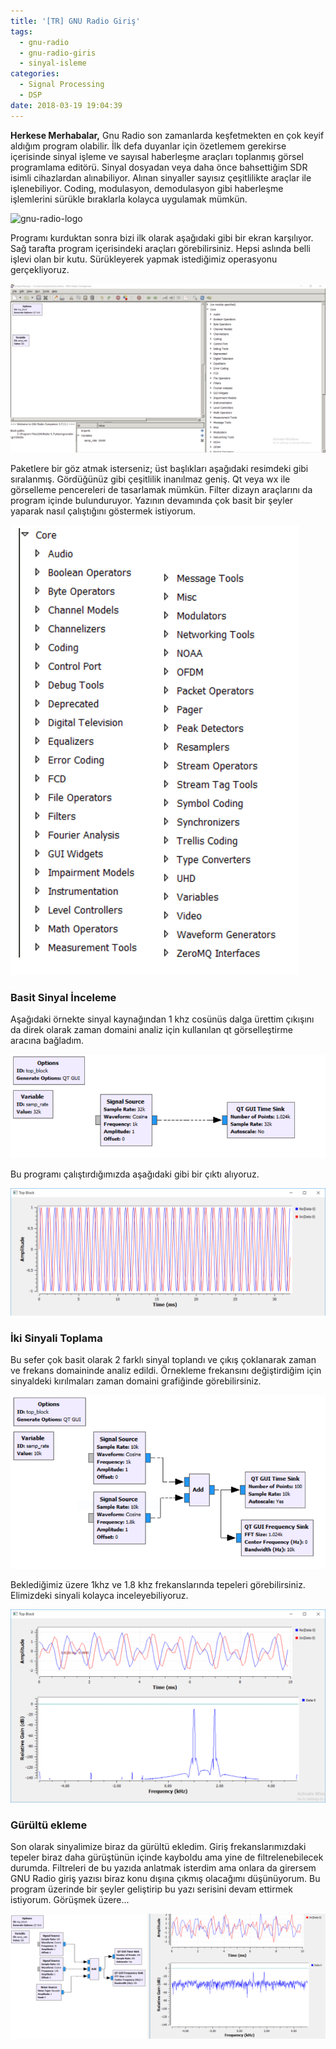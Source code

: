 ```yaml
---
title: '[TR] GNU Radio Giriş'
tags:
  - gnu-radio
  - gnu-radio-giris
  - sinyal-isleme
categories:
  - Signal Processing
  - DSP
date: 2018-03-19 19:04:39
---
```


**Herkese Merhabalar,** Gnu Radio son zamanlarda keşfetmekten en çok keyif
aldığım program olabilir. İlk defa duyanlar için özetlemem gerekirse içerisinde
sinyal işleme ve sayısal haberleşme araçları toplanmış görsel programlama
editörü. Sinyal dosyadan veya daha önce bahsettiğim SDR isimli cihazlardan
alınabiliyor. Alınan sinyaller sayısız çeşitlilikte araçlar ile işlenebiliyor.
Coding, modulasyon, demodulasyon gibi haberleşme işlemlerini sürükle bıraklarla
kolayca uygulamak mümkün.

![gnu-radio-logo](https://aaronscher.com/GNU_Radio_Companion_Collection/GNU_Radio_Companion_Collection_docs/audio_modem_schematic.png)

Programı kurduktan sonra bizi ilk olarak aşağıdaki gibi bir ekran karşılıyor.
Sağ tarafta program içerisindeki araçları görebilirsiniz. Hepsi aslında belli
işlevi olan bir kutu. Sürükleyerek yapmak istediğimiz operasyonu gerçekliyoruz.

![GNU Radio](/images/1517772567740.png)

Paketlere bir göz atmak isterseniz; üst başlıkları aşağıdaki resimdeki gibi
sıralanmış. Gördüğünüz gibi çeşitlilik inanılmaz geniş. Qt veya wx ile
görselleme pencereleri de tasarlamak mümkün. Filter dizayn araçlarını da program
içinde bulunduruyor. Yazının devamında çok basit bir şeyler yaparak nasıl
çalıştığını göstermek istiyorum.

![Packages](/images/1517773308579.png)

### Basit Sinyal İnceleme

Aşağıdaki örnekte sinyal kaynağından 1 khz cosünüs dalga ürettim çıkışını da
direk olarak zaman domaini analiz için kullanılan qt görselleştirme aracına
bağladım.

![Cosine](/images/1517772973730.png)

Bu programı çalıştırdığımızda aşağıdaki gibi bir çıktı alıyoruz.

![Qt Time domain output](/images/1517772927542.png)

### İki Sinyali Toplama

Bu sefer çok basit olarak 2 farklı sinyal toplandı ve çıkış çoklanarak zaman ve
frekans domaininde analiz edildi. Örnekleme frekansını değiştirdiğim için
sinyaldeki kırılmaları zaman domaini grafiğinde görebilirsiniz.

![2 signal](/images/1517773749576.png)

Beklediğimiz üzere 1khz ve 1.8 khz frekanslarında tepeleri görebilirsiniz.
Elimizdeki sinyali kolayca inceleyebiliyoruz.

![Qt Time and Frequency](/images/1517773705131.png)

### Gürültü ekleme

Son olarak sinyalimize biraz da gürültü ekledim. Giriş frekanslarımızdaki
tepeler biraz daha gürüştünün içinde kayboldu ama yine de filtrelenebilecek
durumda. Filtreleri de bu yazıda anlatmak isterdim ama onlara da girersem GNU
Radio giriş yazısı biraz konu dışına çıkmış olacağımı düşünüyorum. Bu program
üzerinde bir şeyler geliştirip bu yazı serisini devam ettirmek istiyorum.
Görüşmek üzere...

![Gürültü](/images/1517773984048.png)
